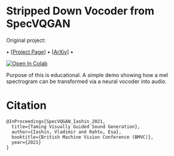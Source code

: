 # Stripped Down Vocoder from SpecVQGAN

Original project:

• [[Project Page](https://v-iashin.github.io/SpecVQGAN)]
• [[ArXiv](http://arxiv.org/abs/2110.08791)]
•

[![Open In Colab](https://colab.research.google.com/assets/colab-badge.svg)](https://colab.research.google.com/drive/1B-s8iWXzZmH2ZXbc0r2sRZd0Pg_FFm1X?usp=sharing)

Purpose of this is educational. A simple demo showing how a mel spectrogram can be transformed via a neural vocoder into audio. 

<!-- <img src="https://github.com/v-iashin/v-iashin.github.io/raw/master/images/specvqgan/specvqgan_vggsound_samples.jpg" alt="Generated Samples Using our Model" width="900"> -->

# Citation
```
@InProceedings{SpecVQGAN_Iashin_2021,
  title={Taming Visually Guided Sound Generation},
  author={Iashin, Vladimir and Rahtu, Esa},
  booktitle={British Machine Vision Conference (BMVC)},
  year={2021}
}
```

